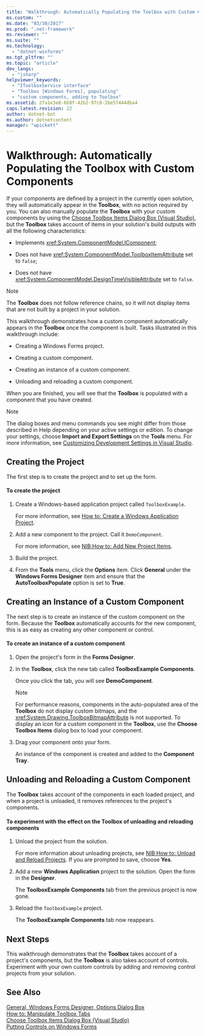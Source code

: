 ```yaml
---
title: "Walkthrough: Automatically Populating the Toolbox with Custom Components | Microsoft Docs"
ms.custom: ""
ms.date: "03/30/2017"
ms.prod: ".net-framework"
ms.reviewer: ""
ms.suite: ""
ms.technology: 
  - "dotnet-winforms"
ms.tgt_pltfrm: ""
ms.topic: "article"
dev_langs: 
  - "jsharp"
helpviewer_keywords: 
  - "IToolboxService interface"
  - "Toolbox [Windows Forms], populating"
  - "custom components, adding to Toolbox"
ms.assetid: 2fa1e3e8-6b9f-42b2-97c0-2be57444dba4
caps.latest.revision: 22
author: dotnet-bot
ms.author: dotnetcontent
manager: "wpickett"
---
```

# Walkthrough: Automatically Populating the Toolbox with Custom Components
If your components are defined by a project in the currently open solution, they will automatically appear in the **Toolbox**, with no action required by you. You can also manually populate the **Toolbox** with your custom components by using the [Choose Toolbox Items Dialog Box (Visual Studio)](http://msdn.microsoft.com/en-us/bd07835f-18a8-433e-bccc-7141f65263bb), but the **Toolbox** takes account of items in your solution's build outputs with all the following characteristics:  
  
-   Implements <xref:System.ComponentModel.IComponent>;  
  
-   Does not have <xref:System.ComponentModel.ToolboxItemAttribute> set to `false`;  
  
-   Does not have <xref:System.ComponentModel.DesignTimeVisibleAttribute> set to `false`.  
  
> [!NOTE]
>  The **Toolbox** does not follow reference chains, so it will not display items that are not built by a project in your solution.  
  
 This walkthrough demonstrates how a custom component automatically appears in the **Toolbox** once the component is built. Tasks illustrated in this walkthrough include:  
  
-   Creating a Windows Forms project.  
  
-   Creating a custom component.  
  
-   Creating an instance of a custom component.  
  
-   Unloading and reloading a custom component.  
  
 When you are finished, you will see that the **Toolbox** is populated with a component that you have created.  
  
> [!NOTE]
>  The dialog boxes and menu commands you see might differ from those described in Help depending on your active settings or edition. To change your settings, choose **Import and Export Settings** on the **Tools** menu. For more information, see [Customizing Development Settings in Visual Studio](http://msdn.microsoft.com/en-us/22c4debb-4e31-47a8-8f19-16f328d7dcd3).  
  
## Creating the Project  
 The first step is to create the project and to set up the form.  
  
#### To create the project  
  
1.  Create a Windows-based application project called `ToolboxExample`.  
  
     For more information, see [How to: Create a Windows Application Project](http://msdn.microsoft.com/en-us/b2f93fed-c635-4705-8d0e-cf079a264efa).  
  
2.  Add a new component to the project. Call it `DemoComponent`.  
  
     For more information, see [NIB:How to: Add New Project Items](http://msdn.microsoft.com/en-us/63d3e16b-de6e-4bb5-a0e3-ecec762201ce).  
  
3.  Build the project.  
  
4.  From the **Tools** menu, click the **Options** item. Click **General** under the **Windows Forms Designer** item and ensure that the **AutoToolboxPopulate** option is set to **True**.  
  
## Creating an Instance of a Custom Component  
 The next step is to create an instance of the custom component on the form. Because the **Toolbox** automatically accounts for the new component, this is as easy as creating any other component or control.  
  
#### To create an instance of a custom component  
  
1.  Open the project's form in the **Forms Designer**.  
  
2.  In the **Toolbox**, click the new tab called **ToolboxExample Components**.  
  
     Once you click the tab, you will see **DemoComponent**.  
  
    > [!NOTE]
    >  For performance reasons, components in the auto-populated area of the **Toolbox** do not display custom bitmaps, and the <xref:System.Drawing.ToolboxBitmapAttribute> is not supported. To display an icon for a custom component in the **Toolbox**, use the **Choose Toolbox Items** dialog box to load your component.  
  
3.  Drag your component onto your form.  
  
     An instance of the component is created and added to the **Component Tray**.  
  
## Unloading and Reloading a Custom Component  
 The **Toolbox** takes account of the components in each loaded project, and when a project is unloaded, it removes references to the project's components.  
  
#### To experiment with the effect on the Toolbox of unloading and reloading components  
  
1.  Unload the project from the solution.  
  
     For more information about unloading projects, see [NIB:How to: Unload and Reload Projects](http://msdn.microsoft.com/en-us/abc0155b-8fcb-4ffc-95b6-698518a7100b). If you are prompted to save, choose **Yes**.  
  
2.  Add a new **Windows Application** project to the solution. Open the form in the **Designer**.  
  
     The **ToolboxExample Components** tab from the previous project is now gone.  
  
3.  Reload the `ToolboxExample` project.  
  
     The **ToolboxExample Components** tab now reappears.  
  
## Next Steps  
 This walkthrough demonstrates that the **Toolbox** takes account of a project's components, but the **Toolbox** is also takes account of controls. Experiment with your own custom controls by adding and removing control projects from your solution.  
  
## See Also  
 [General, Windows Forms Designer, Options Dialog Box](http://msdn.microsoft.com/en-us/8dd170af-72f0-4212-b04b-034ceee92834)   
 [How to: Manipulate Toolbox Tabs](http://msdn.microsoft.com/en-us/21285050-cadd-455a-b1f5-a2289a89c4db)   
 [Choose Toolbox Items Dialog Box (Visual Studio)](http://msdn.microsoft.com/en-us/bd07835f-18a8-433e-bccc-7141f65263bb)   
 [Putting Controls on Windows Forms](../../../../docs/framework/winforms/controls/putting-controls-on-windows-forms.md)
